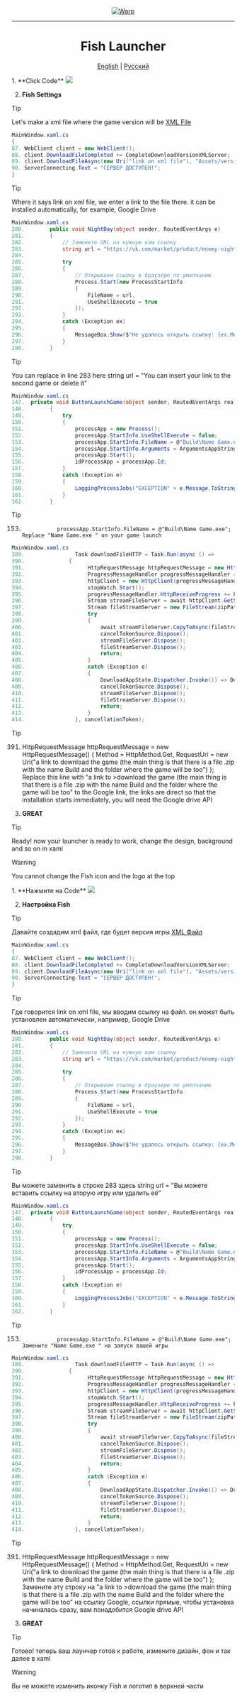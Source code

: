 <div align="center">
<a href="http://phancyn.github.io/">
  <div>
    <img src="img(don't open)/banner.png" alt="Warp" />
  </div>
</a>

<hr />

# Fish Launcher
[English](#english) | [Русский](#русский)
</div>

<div id="english">
1. **Click Code**

<img src="img(don't open)/Step 1.gif">




2. **Fish Settings**

> [!TIP]
> Let's make a xml file where the game version will be
<a href="https://github.com/phancyn/Fish-Launcher-Public/blob/main/FishLauncher/versionServer.xml">XML File</a>


```C#
MainWindow.xaml.cs
{
87. WebClient client = new WebClient();
88. client.DownloadFileCompleted += CompleteDownloadVersionXMLServer;
89. client.DownloadFileAsync(new Uri("link on xml file"), "Assets/versionServer.xml");
90. ServerConnecting.Text = "СЕРВЕР ДОСТУПЕН!";
}
```
> [!TIP]
> Where it says link on xml file, we enter a link to the file there. it can be installed automatically, for example, Google Drive

```c#
MainWindow.xaml.cs
280.        public void NightDay(object sender, RoutedEventArgs e)
281.        {
282.            // Замените URL на нужную вам ссылку
283.            string url = "https://vk.com/market/product/enemy-night-227048711-9921519";
284.
285.            try
286.            {
287.                // Открываем ссылку в браузере по умолчанию
288.                Process.Start(new ProcessStartInfo
289.                {
290.                    FileName = url,
291.                    UseShellExecute = true
292.                });
293.            }
294.            catch (Exception ex)
295.            {
296.                MessageBox.Show($"Не удалось открыть ссылку: {ex.Message}");
297.            }
298.        }
```
>[!TIP]
>You can replace in line 283 here string url = "You can insert your link to the second game or delete it"



```C#
MainWindow.xaml.cs
147.  private void ButtonLaunchGame(object sender, RoutedEventArgs rea)
148.        {
149.            try
150.            {
151.                processApp = new Process();
152.                processApp.StartInfo.UseShellExecute = false;
153.                processApp.StartInfo.FileName = @"Build\Name Game.exe";
154.                processApp.StartInfo.Arguments = ArgumentsAppString;
155.                processApp.Start();
156.                idProcessApp = processApp.Id;
157.            }
158.            catch (Exception e)
159.            {
160.                LoggingProcessJobs("EXCEPTION" + e.Message.ToString());
161.            }
162.        }
```
>[!TIP]
> 153.                processApp.StartInfo.FileName = @"Build\Name Game.exe"; Replace "Name Game.exe " on your game launch

```c#
MainWindow.xaml.cs
389.                Task downloadFileHTTP = Task.Run(async () =>
390.              {
391.                    HttpRequestMessage httpRequestMessage = new HttpRequestMessage() { Method = HttpMethod.Get, RequestUri = new Uri("a link to download the game (the main thing is that there is a file .zip with the name Build and the folder where the game will be too") };
392.                    ProgressMessageHandler progressMessageHandler = new ProgressMessageHandler(new HttpClientHandler() { AllowAutoRedirect = true });
393.                    httpClient = new HttpClient(progressMessageHandler) { Timeout = Timeout.InfiniteTimeSpan };
394.                    stopWatch.Start();
395.                    progressMessageHandler.HttpReceiveProgress += ProgressMessageHandler_HttpReceiveProgress;
396.                    Stream streamFileServer = await httpClient.GetStreamAsync(httpRequestMessage.RequestUri);
397.                    Stream fileStreamServer = new FileStream(zipPath, FileMode.OpenOrCreate, FileAccess.Write);
398.                    try
399.                    {
400.                        await streamFileServer.CopyToAsync(fileStreamServer, ArgumentsAppSpeedDownload, cancellationToken);
401.                        cancelTokenSource.Dispose();
402.                        streamFileServer.Dispose();
403.                        fileStreamServer.Dispose();
404.                        return;
405.                    }
406.                    catch (Exception e)
407.                    {
408.                        DownloadAppState.Dispatcher.Invoke(() => DownloadAppState.Text = "Состояние: " + e.Message.ToString());
409.                        cancelTokenSource.Dispose();
410.                        streamFileServer.Dispose();
411.                        fileStreamServer.Dispose();
412.                        return;
413.                    }
414.                }, cancellationToken);
```
>[!TIP]
>391.  HttpRequestMessage httpRequestMessage = new HttpRequestMessage() { Method = HttpMethod.Get, RequestUri = new Uri("a link to download the game (the main thing is that there is a file .zip with the name Build and the folder where the game will be too") }; Replace this line with "a link to >download the game (the main thing is that there is a file .zip with the name Build and the folder where the game will be too" to the Google link, the links are direct so that the installation starts immediately, you will need the Google drive API


3. **GREAT** 
>[!TIP]
>Ready! now your launcher is ready to work, change the design, background and so on in xaml

> [!WARNING]
> You cannot change the Fish icon and the logo at the top

</div>

<div id="русский">
1. **Нажмите на Code**

<img src="img(don't open)/Step 1.gif">




2. **Настройка Fish**

> [!TIP]
> Давайте создадим xml файл, где будет версия игры
<a href="https://github.com/phancyn/Fish-Launcher-Public/blob/main/FishLauncher/versionServer.xml">XML Файл</a>


```C#
MainWindow.xaml.cs
{
87. WebClient client = new WebClient();
88. client.DownloadFileCompleted += CompleteDownloadVersionXMLServer;
89. client.DownloadFileAsync(new Uri("link on xml file"), "Assets/versionServer.xml");
90. ServerConnecting.Text = "СЕРВЕР ДОСТУПЕН!";
}
```
> [!TIP]
> Где говорится link on xml file, мы вводим ссылку на файл. он может быть установлен автоматически, например, Google Drive

```c#
MainWindow.xaml.cs
280.        public void NightDay(object sender, RoutedEventArgs e)
281.        {
282.            // Замените URL на нужную вам ссылку
283.            string url = "https://vk.com/market/product/enemy-night-227048711-9921519";
284.
285.            try
286.            {
287.                // Открываем ссылку в браузере по умолчанию
288.                Process.Start(new ProcessStartInfo
289.                {
290.                    FileName = url,
291.                    UseShellExecute = true
292.                });
293.            }
294.            catch (Exception ex)
295.            {
296.                MessageBox.Show($"Не удалось открыть ссылку: {ex.Message}");
297.            }
298.        }
```
>[!TIP]
>Вы можете заменить в строке 283 здесь string url = "Вы можете вставить ссылку на вторую игру или удалить её"



```C#
MainWindow.xaml.cs
147.  private void ButtonLaunchGame(object sender, RoutedEventArgs rea)
148.        {
149.            try
150.            {
151.                processApp = new Process();
152.                processApp.StartInfo.UseShellExecute = false;
153.                processApp.StartInfo.FileName = @"Build\Name Game.exe";
154.                processApp.StartInfo.Arguments = ArgumentsAppString;
155.                processApp.Start();
156.                idProcessApp = processApp.Id;
157.            }
158.            catch (Exception e)
159.            {
160.                LoggingProcessJobs("EXCEPTION" + e.Message.ToString());
161.            }
162.        }
```
>[!TIP]
> 153.                processApp.StartInfo.FileName = @"Build\Name Game.exe"; Замените "Name Game.exe " на запуск вашей игры

```c#
MainWindow.xaml.cs
389.                Task downloadFileHTTP = Task.Run(async () =>
390.              {
391.                    HttpRequestMessage httpRequestMessage = new HttpRequestMessage() { Method = HttpMethod.Get, RequestUri = new Uri("a link to download the game (the main thing is that there is a file .zip with the name Build and the folder where the game will be too") };
392.                    ProgressMessageHandler progressMessageHandler = new ProgressMessageHandler(new HttpClientHandler() { AllowAutoRedirect = true });
393.                    httpClient = new HttpClient(progressMessageHandler) { Timeout = Timeout.InfiniteTimeSpan };
394.                    stopWatch.Start();
395.                    progressMessageHandler.HttpReceiveProgress += ProgressMessageHandler_HttpReceiveProgress;
396.                    Stream streamFileServer = await httpClient.GetStreamAsync(httpRequestMessage.RequestUri);
397.                    Stream fileStreamServer = new FileStream(zipPath, FileMode.OpenOrCreate, FileAccess.Write);
398.                    try
399.                    {
400.                        await streamFileServer.CopyToAsync(fileStreamServer, ArgumentsAppSpeedDownload, cancellationToken);
401.                        cancelTokenSource.Dispose();
402.                        streamFileServer.Dispose();
403.                        fileStreamServer.Dispose();
404.                        return;
405.                    }
406.                    catch (Exception e)
407.                    {
408.                        DownloadAppState.Dispatcher.Invoke(() => DownloadAppState.Text = "Состояние: " + e.Message.ToString());
409.                        cancelTokenSource.Dispose();
410.                        streamFileServer.Dispose();
411.                        fileStreamServer.Dispose();
412.                        return;
413.                    }
414.                }, cancellationToken);
```
>[!TIP]
>391.  HttpRequestMessage httpRequestMessage = new HttpRequestMessage() { Method = HttpMethod.Get, RequestUri = new Uri("a link to download the game (the main thing is that there is a file .zip with the name Build and the folder where the game will be too") }; Замените эту строку на "a link to >download the game (the main thing is that there is a file .zip with the name Build and the folder where the game will be too" на ссылку Google, ссылки прямые, чтобы установка начиналась сразу, вам понадобится Google drive API


3. **GREAT** 
>[!TIP]
>Готово! теперь ваш лаунчер готов к работе, измените дизайн, фон и так далее в xaml

> [!WARNING]
> Вы не можете изменить иконку Fish и логотип в верхней части


</div>